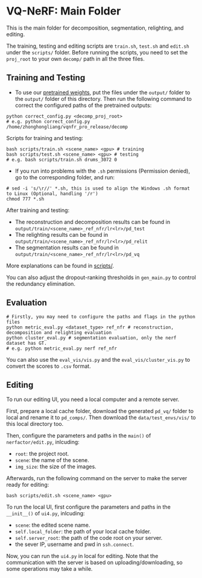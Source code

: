 # VQ-NeRF: Main Folder

This is the main folder for decomposition, segmentation, relighting, and editing.

The training, testing and editing scripts are `train.sh`, `test.sh` and `edit.sh` under the `scripts/` folder. Before running the scripts, you need to set the `proj_root` to your own `decomp/` path in all the three files.


## Training and Testing

- To use our [pretrained weights](https://drive.google.com/drive/folders/1CEH4WB70GYb4Swnj0In_dgz2xRqbAb-v?usp=sharing), put the files under the `output/` folder to the `output/` folder of this directory. Then run the following command to correct the configured paths of the pretrained outputs:

```shell
python correct_config.py <decomp_proj_root>
# e.g. python correct_config.py /home/zhonghongliang/vqnfr_pro_release/decomp
```

Scripts for training and testing:

```shell
bash scripts/train.sh <scene_name> <gpu> # training
bash scripts/test.sh <scene_name> <gpu> # testing
# e.g. bash scripts/train.sh drums_3072 0
```

- If you run into problems with the `.sh` permissions (Permission denied), go to the corresponding folder, and run:

```shell
# sed -i 's/\r//' *.sh, this is used to align the Windows .sh format to Linux (Optional, handling '/r')
chmod 777 *.sh
```

After training and testing:
- The reconstruction and decomposition results can be found in `output/train/<scene_name>_ref_nfr/lr<lr>/pd_test`
- The relighting results can be found in `output/train/<scene_name>_ref_nfr/lr<lr>/pd_relit`
- The segmentation results can be found in `output/train/<scene_name>_ref_nfr/lr<lr>/pd_vq`

More explanations can be found in [scripts/](https://github.com/JiuTongBro/vqnerf_release/tree/main/decomp/nerfvq_nfr3/scripts).

You can also adjust the dropout-ranking thresholds in `gen_main.py` to control the redundancy elimination.


## Evaluation

```shell
# Firstly, you may need to configure the paths and flags in the python files
python metric_eval.py <dataset_type> ref_nfr # reconstruction, decomposition and relighting evaluation
python cluster_eval.py # segmentation evaluation, only the nerf dataset has GT.
# e.g. python metric_eval.py nerf ref_nfr
```

You can also use the `eval_vis/vis.py` and the `eval_vis/cluster_vis.py` to convert the scores to `.csv` format.


## Editing

To run our editing UI, you need a local computer and a remote server.

First, prepare a local cache folder, download the generated `pd_vq/` folder to local and rename it to `pd_comps/`. Then download the `data/test_envs/vis/` to this local directory too.

Then, configure the parameters and paths in the `main()` of `nerfactor/edit.py`, inlcuding:

- `root`: the project root.
- `scene`: the name of the scene.
- `img_size`: the size of the images.

Afterwards, run the following command on the server to make the server ready for editing:

```shell
bash scripts/edit.sh <scene_name> <gpu>
```

To run the local UI, first configure the parameters and paths in the `__init__()` of `ui4.py`, inlcuding:

- `scene`: the edited scene name.
- `self.local_folder`: the path of your local cache folder.
- `self.server_root`: the path of the code root on your server.
- the sever IP, username and pwd in `ssh.connect`.

Now, you can run the `ui4.py` in local for editing. Note that the communication with the server is based on uploading/downloading, so some operations may take a while.



